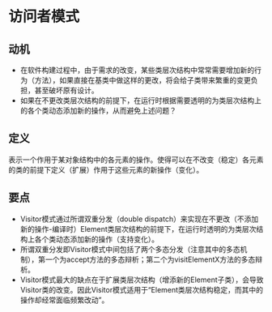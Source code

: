 # 访问者模式

## 动机

- 在软件构建过程中，由于需求的改变，某些类层次结构中常常需要增加新的行为（方法），如果直接在基类中做这样的更改，将会给子类带来繁重的变更负担，甚至破坏原有设计。
- 如果在不更改类层次结构的前提下，在运行时根据需要透明的为类层次结构上的各个类动态添加新的操作，从而避免上述问题？

## 定义

表示一个作用于某对象结构中的各元素的操作。使得可以在不改变（稳定）各元素的类的前提下定义（扩展）作用于这些元素的新操作（变化）。

## 要点

- Visitor模式通过所谓双重分发（double dispatch）来实现在不更改（不添加新的操作-编译时）Element类层次结构的前提下，在运行时透明的为类层次结构上各个类动态添加新的操作（支持变化）。
- 所谓双重分发即Visitor模式中间包括了两个多态分发（注意其中的多态机制），第一个为accept方法的多态辩析；第二个为visitElementX方法的多态辩析。
- Visitor模式最大的缺点在于扩展类层次结构（增添新的Element子类），会导致Visitor类的改变。因此Visitor模式适用于“Element类层次结构稳定，而其中的操作却经常面临频繁改动”。
  